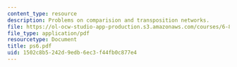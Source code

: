 ```yaml
---
content_type: resource
description: Problems on comparision and transposition networks.
file: https://ol-ocw-studio-app-production.s3.amazonaws.com/courses/6-896-theory-of-parallel-hardware-sma-5511-spring-2004/1502c8b5242d9edb6ec3f44fb0c877e4_ps6.pdf
file_type: application/pdf
resourcetype: Document
title: ps6.pdf
uid: 1502c8b5-242d-9edb-6ec3-f44fb0c877e4
---
```

